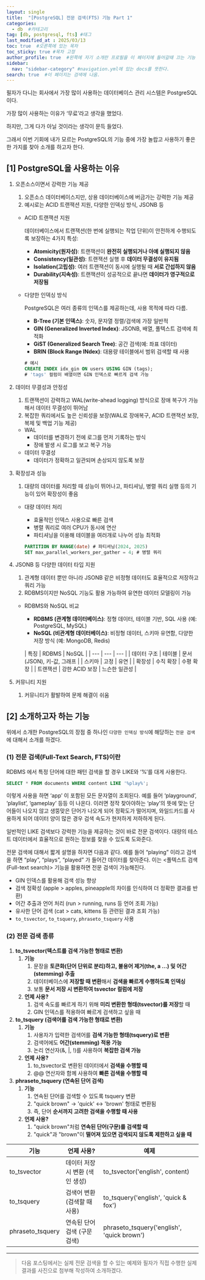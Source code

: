 ```yaml
---
layout: single
title:  "[PostgreSQL] 전문 검색(FTS) 기능 Part 1"
categories:
  - db  #카테고리
tag: [db, postgresql, fts] #태그
last_modified_at : 2025/03/13
toc: true  #오른쪽에 있는 목차
toc_sticky: true #목차 고정
author_profile: true  #왼쪽에 자기 소개란 프로필을 이 페이지에 들어갈때 끄는 기능
sidebar:
  nav: "sidebar-category" #navigation.yml에 있는 docs를 뜻한다.
search: true  #이 페이지는 검색에 나옴.
---
```


필자가 다니는 회사에서 가장 많이 사용하는 데이터베이스 관리 시스템은 PostgreSQL이다.

가장 많이 사용하는 이유가 ‘무료’라고 생각을 했었다.

하지만, 그게 다가 아닐 것이라는 생각이 문득 들었다.

그래서 이번 기회에 내가 모르는 PostgreSQL의 기능 중에 가장 놀랍고 사용하기 좋은 한 가지를 찾아 소개를 하고자 한다.

## [1] PostgreSQL을 사용하는 이유

1. 오픈소스이면서 강력한 기능 제공
    1. 오픈소스 데이터베이스지만, 상용 데이터베이스에 버금가는 강력한 기능 제공
    2. 예시로는 ACID 트랜잭션 지원, 다양한 인덱싱 방식, JSONB 등
    - ACID 트랜잭션 지원

      데이터베이스에서 트랜잭션(한 번에 실행되는 작업 단위)이 안전하게 수행되도록 보장하는 4가지 특성:

        - **Atomicity(원자성)**: 트랜잭션이 **완전히 실행되거나 아예 실행되지 않음**
        - **Consistency(일관성)**: 트랜잭션 실행 후 **데이터 무결성이 유지됨**
        - **Isolation(고립성)**: 여러 트랜잭션이 동시에 실행될 때 **서로 간섭하지 않음**
        - **Durability(지속성)**: 트랜잭션이 성공적으로 끝나면 **데이터가 영구적으로 저장됨**
    - 다양한 인덱싱 방식

      PostgreSQL은 여러 종류의 인덱스를 제공하는데, 사용 목적에 따라 다름.

        - **B-Tree (기본 인덱스)**: 숫자, 문자열 정렬/검색에 가장 일반적
        - **GIN (Generalized Inverted Index)**: JSONB, 배열, 풀텍스트 검색에 최적화
        - **GiST (Generalized Search Tree)**: 공간 검색(예: 좌표 데이터)
        - **BRIN (Block Range INdex)**: 대용량 테이블에서 범위 검색할 때 사용

        ```sql
        # 예시
        CREATE INDEX idx_gin ON users USING GIN (tags);
        # 'tags' 컬럼이 배열이면 GIN 인덱스로 빠르게 검색 가능
        ```

2. 데이터 무결성과 안정성
    1. 트랜잭션이 강력하고 WAL(write-ahead logging) 방식으로 장애 복구가 가능해서 데이터 무결성이 뛰어남
    2. 복잡한 쿼리에서도 높은 신뢰성을 보장(WAL로 장애복구, ACID 트랜잭션 보장, 복제 및 백업 기능 제공)
    - WAL
        - 데이터를 변경하기 전에 로그를 먼저 기록하는 방식
        - 장애 발생 시 로그를 보고 복구 가능
    - 데이터 무결성
        - 데이터가 정확하고 일관되며 손상되지 않도록 보장
3. 확장성과 성능
    1. 대량의 데이터를 처리할 때 성능이 뛰어나고, 파티셔닝, 병렬 쿼리 실행 등의 기능이 있어 확장성이 좋음
    - 대량 데이터 처리
        - 효율적인 인덱스 사용으로 빠른 검색
        - 병렬 쿼리로 여러 CPU가 동시에 연산
        - 파티셔닝을 이용해 테이블을 여러개로 나누어 성능 최적화

        ```sql
        PARTITION BY RANGE(date) # 파티셔닝(2024, 2025)
        SET max_parallel_workers_per_gather = 4; # 병렬 쿼리
        ```

4. JSONB 등 다양한 데이터 타입 지원
    1. 관계형 데이터 뿐만 아니라 JSONB 같은 비정형 데이터도 효율적으로 저장하고 쿼리 가능
    2. RDBMS이지만 NoSQL 기능도 활용 가능하여 유연한 데이터 모델링이 가능
    - RDBMS와 NoSQL 비교
        - **RDBMS (관계형 데이터베이스)**: 정형 데이터, 테이블 기반, SQL 사용 (예: PostgreSQL, MySQL)
        - **NoSQL (비관계형 데이터베이스)**: 비정형 데이터, 스키마 유연함, 다양한 저장 방식 (예: MongoDB, Redis)

      | 특징 | RDBMS | NoSQL |
              | --- | --- | --- |
      | 데이터 구조 | 테이블 | 문서(JSON), 키-값, 그래프 |
      | 스키마 | 고정 | 유연 |
      | 확장성 | 수직 확장 | 수평 확장 |
      | 트랜잭션 | 강한 ACID 보장 | 느슨한 일관성 |
5. 커뮤니티 지원
    1. 커뮤니티가 활발하여 문제 해결이 쉬움

## [2] 소개하고자 하는 기능

위에서 소개한 PostgreSQL의 장점 중 하나인 `다양한 인덱싱 방식`에 해당하는 `전문 검색`에 대해서 소개를 하겠다.

### (1) 전문 검색(Full-Text Search, FTS)이란

RDBMS 에서 특정 단어에 대한 패턴 검색을 할 경우 LIKE와 ‘%’를 대게 사용한다.

```sql
SELECT * FROM documents WHERE content LIKE '%play%';
```

이렇게 사용을 하면 ‘app’ 이 포함된 모든 문자열이 조회된다. 예를 들어 ‘playground’, ‘playlist’, ‘gameplay’ 등등 이 나온다.
이러면 정작 찾아야하는 ‘play’의 뜻에 맞는 단어들이 나오지 않고 생뚱맞은 단어가 나오게 되어 정확도가 떨어지며, 와일드카드를 사용하게 되어 데이터 양이 많은 경우 검색 속도가 현저하게 저하하게 된다.

일반적인 LIKE 검색보다 강력한 기능을 제공하는 것이 바로 전문 검색이다.
대량의 테스트 데이터에서 효율적으로 원하는 정보를 찾을 수 있도록 도와준다.

전문 검색에 대해서 짧게 설명을 하자면 다음과 같다.
예를 들어 “playing” 이라고 검색을 하면 “play”, “plays”, “played” 가 들어간 데이터를 찾아준다.
이는 <풀텍스트 검색(Full-text search)> 기능을 활용하면 전문 검색이 가능해진다.

- GIN 인덱스를 활용해 검색 성능 향상
- 검색 정확성 (apple > apples, pineapple의 차이를 인식하여 더 정확한 결과를 반환)
- 어간 추출과 언어 처리 (run > running, runs 등 언어 조회 가능)
- 유사한 단어 검색 (cat > cats, kittens 등 관련된 결과 조회 가능)
- `to_tsvector`, `to_tsquery`, `phraseto_tsquery` 사용

### (2) 전문 검색 종류

1. **to_tsvector(텍스트를 검색 가능한 형태로 변환)**
    1. **기능**
        1. 문장을 **토큰화(단어 단위로 분리)하고, 불용어 제거(the, a …) 및 어간(stemming) 추출**
        2. 데이터베이스에 **저장할 때 변환**해서 **검색을 빠르게 수행하도록 인덱싱**
        3. 보통 **문서 저장 시 변환하여 tsvector 컬럼에 저장**
    2. **언제 사용?**
        1. 검색 속도를 빠르게 하기 위해 **미리 변환한 형태(tsvector)를 저장**할 때
        2. GIN 인덱스를 적용하여 빠르게 검색하고 싶을 때
2. **to_tsquery (검색어를 검색 가능한 형태로 변환)**
    1. **기능**
        1. 사용자가 입력한 검색어를 **검색 가능한 형태(tsquery)로 변환**
        2. 검색어에도 **어간(stemming) 적용 가능**
        3. 논리 연산자(&, |, !)를 사용하여 **복잡한 검색 가능**
    2. **언제 사용?**
        1. to_tsvector로 변환된 데이터에서 **검색을 수행할 때**
        2. @@ 연산자와 함께 사용하여 **빠른 검색을 수행할 때**
3. **phraseto_tsquery (연속된 단어 검색)**
    1. **기능**
        1. 연속된 단어를 검색할 수 있도록 tsquery 변환
        2. "quick brown" → 'quick' <-> 'brown' 형태로 변환됨
        3. 즉, 단어 **순서까지 고려한 검색을 수행할 때 사용**
    2. **언제 사용?**
        1. "quick brown"처럼 **연속된 단어(구문)를 검색할 때**
        2. "quick"과 "brown"이 **떨어져 있으면 검색되지 않도록 제한하고 싶을 때**

| 기능 | 언제 사용?  | 예제 |
| --- | --- | --- |
| to_tsvector | 데이터 저장시 변환 (색인 생성) | to_tsvector('english', content) |
| to_tsquery | 검색어 변환 (검색할 때 사용) | to_tsquery('english', 'quick & fox') |
| phraseto_tsquery | 연속된 단어 검색 (구문 검색) | phraseto_tsquery('english', 'quick brown') |


----
> 다음 포스팅에서는 실제 전문 검색을 할 수 있는 예제와 필자가 직접 수행한 실제 결과를 사진으로 첨부해 작성하여 소개하겠다.